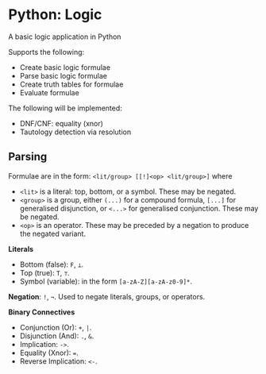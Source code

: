 # Python: Logic

A basic logic application in Python

Supports the following:
- Create basic logic formulae
- Parse basic logic formulae
- Create truth tables for formulae
- Evaluate formulae

The following will be implemented:
- DNF/CNF: equality (xnor)
- Tautology detection via resolution

## Parsing
Formulae are in the form: `<lit/group> [[!]<op> <lit/group>]` where
- `<lit>` is a literal: top, bottom, or a symbol. These may be negated.
- `<group>` is a group, either `(...)` for a compound formula, `[...]` for generalised disjunction, or `<...>` for generalised conjunction. These may be negated.
- `<op>` is an operator. These may be preceded by a negation to produce the negated variant.

**Literals**
- Bottom (false): `F`, `⊥`.
- Top (true): `T`, `⊤`.
- Symbol (variable): in the form `[a-zA-Z][a-zA-z0-9]*`.

**Negation**: `!`, `¬`. Used to negate literals, groups, or operators.

**Binary Connectives**
- Conjunction (Or): `+`, `|`.
- Disjunction (And): `.`, `&`.
- Implication: `->`.
- Equality (Xnor): `=`.
- Reverse Implication: `<-`.
